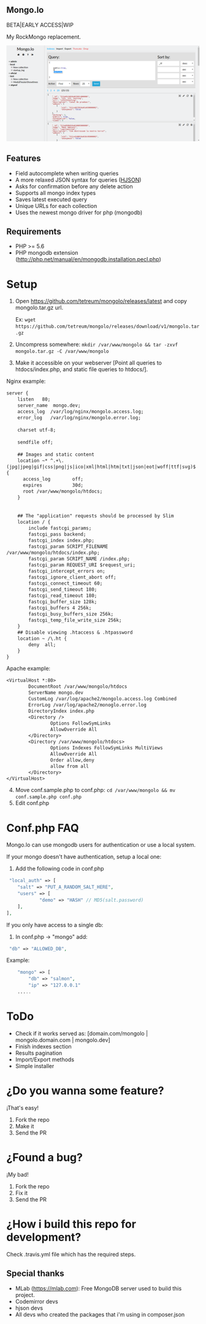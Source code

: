 ## Mongo.lo

BETA|EARLY ACCESS|WIP

My RockMongo replacement.

![mongolo](https://raw.githubusercontent.com/tetreum/mongolo/master/screenshots/screenshot.png)

## Features
- Field autocomplete when writing queries
- A more relaxed JSON syntax for queries ([HJSON](https://hjson.org/))
- Asks for confirmation before any delete action
- Supports all mongo index types
- Saves latest executed query
- Unique URLs for each collection
- Uses the newest mongo driver for php (mongodb)

## Requirements
- PHP >= 5.6
- PHP mongodb extension (http://php.net/manual/en/mongodb.installation.pecl.php)

# Setup

1. Open https://github.com/tetreum/mongolo/releases/latest and copy mongolo.tar.gz url. 
    
    Ex:  ```wget https://github.com/tetreum/mongolo/releases/download/v1/mongolo.tar.gz```
2. Uncompress somewhere: ```mkdir /var/www/mongolo && tar -zxvf mongolo.tar.gz -C /var/www/mongolo```
3. Make it accessible on your webserver [Point all queries to htdocs/index.php, and static file queries to htdocs/].
 
Nginx example:
```
server {
    listen   80;
    server_name  mongo.dev;
    access_log  /var/log/nginx/mongolo.access.log;
    error_log   /var/log/nginx/mongolo.error.log;

    charset utf-8;

    sendfile off;

    ## Images and static content
    location ~* ^.+\.(jpg|jpeg|gif|css|png|js|ico|xml|html|htm|txt|json|eot|woff|ttf|svg)$ {
      access_log        off;
      expires           30d;
      root /var/www/mongolo/htdocs;
    }


    ## The "application" requests should be processed by Slim
    location / {
        include fastcgi_params;
        fastcgi_pass backend;
        fastcgi_index index.php;
        fastcgi_param SCRIPT_FILENAME /var/www/mongolo/htdocs/index.php;
        fastcgi_param SCRIPT_NAME /index.php;
        fastcgi_param REQUEST_URI $request_uri;
        fastcgi_intercept_errors on;
        fastcgi_ignore_client_abort off;
        fastcgi_connect_timeout 60;
        fastcgi_send_timeout 180;
        fastcgi_read_timeout 180;
        fastcgi_buffer_size 128k;
        fastcgi_buffers 4 256k;
        fastcgi_busy_buffers_size 256k;
        fastcgi_temp_file_write_size 256k;
    }
    ## Disable viewing .htaccess & .htpassword
    location ~ /\.ht {
        deny  all;
    }
}
```

Apache example:
```
<VirtualHost *:80>
        DocumentRoot /var/www/mongolo/htdocs
        ServerName mongo.dev
        CustomLog /var/log/apache2/mongolo.access.log Combined
        ErrorLog /var/log/apache2/monoglo.error.log
        DirectoryIndex index.php
        <Directory />
                Options FollowSymLinks
                AllowOverride All
        </Directory>
        <Directory /var/www/mongolo/htdocs>
                Options Indexes FollowSymLinks MultiViews
                AllowOverride All
                Order allow,deny
                allow from all
        </Directory>
</VirtualHost>
```
 
4. Move conf.sample.php to conf.php: ```cd /var/www/mongolo && mv conf.sample.php conf.php```
5. Edit conf.php

# Conf.php FAQ

Mongo.lo can use mongodb users for authentication or use a local system.

If your mongo doesn't have authentication, setup a local one:

1. Add the following code in conf.php
```php
 "local_auth" => [
    "salt" => "PUT_A_RANDOM_SALT_HERE",
    "users" => [
            "demo" => "HASH" // MD5(salt.password)
    ],
],
```

If you only have access to a single db:

1. In conf.php -> "mongo" add:
```php
 "db" => "ALLOWED_DB",
```

Example:
```php
    "mongo" => [
        "db" => "salmon",
        "ip" => "127.0.0.1"
    .....
```

# ToDo
- Check if it works served as: [domain.com/mongolo | mongolo.domain.com | mongolo.dev]
- Finish indexes section
- Results pagination
- Import/Export methods
- Simple installer

# ¿Do you wanna some feature?
¡That's easy!

1. Fork the repo
2. Make it
3. Send the PR

# ¿Found a bug?
¡My bad!

1. Fork the repo
2. Fix it
3. Send the PR

# ¿How i build this repo for development?
Check .travis.yml file which has the required steps.

## Special thanks

- MLab (https://mlab.com): Free MongoDB server used to build this project.
- Codemirror devs
- hjson devs
- All devs who created the packages that i'm using in composer.json
